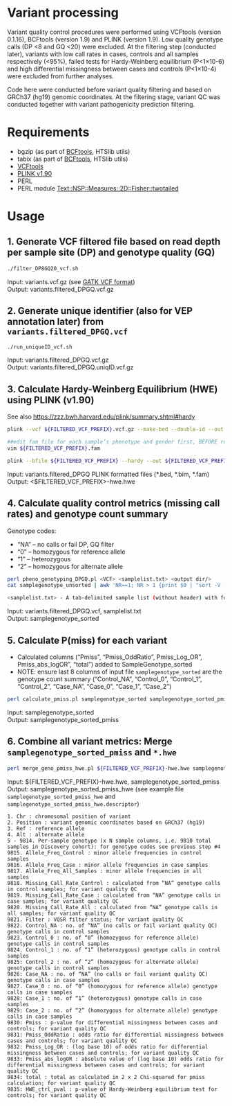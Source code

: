 # Variant processing
Variant quality control procedures were performed using VCFtools (version 0.1.16), BCFtools (version 1.9) and PLINK (version 1.9). Low quality genotype calls (DP <8 and GQ <20) were excluded. At the filtering step (conducted later), variants with low call rates in cases, controls and all samples respectively (<95%), failed tests for Hardy-Weinberg equilibrium (P<1×10-6) and high differential missingness between cases and controls (P<1×10-4) were excluded from further analyses.

Code here were conducted before variant quality filtering and based on GRCh37 (hg19) genomic coordinates. 
At the filtering stage, variant QC was conducted together with variant pathogenicity prediction filtering. 


# Requirements
- bgzip (as part of [BCFtools](http://www.htslib.org/download/), HTSlib utils)
- tabix (as part of [BCFtools](http://www.htslib.org/download/), HTSlib utils)
- [VCFtools](https://vcftools.github.io/index.html)
- [PLINK v1.90](https://www.cog-genomics.org/plink/)
- PERL
- PERL module [Text::NSP::Measures::2D::Fisher::twotailed](https://metacpan.org/pod/Text::NSP::Measures::2D::Fisher::twotailed)


# Usage
## 1. Generate VCF filtered file based on read depth per sample site (DP) and genotype quality (GQ)
``` bash
./filter_DP8GQ20_vcf.sh
```

Input: variants.vcf.gz (see [GATK VCF format](https://gatk.broadinstitute.org/hc/en-us/articles/360035531692-VCF-Variant-Call-Format)) \
Output: variants.filtered_DPGQ.vcf.gz


## 2. Generate unique identifier (also for VEP annotation later) from `variants.filtered_DPGQ.vcf`
``` bash
./run_uniqueID_vcf.sh
```

Input: variants.filtered_DPGQ.vcf.gz \
Output: variants.filtered_DPGQ.uniqID.vcf.gz


## 3. Calculate Hardy-Weinberg Equilibrium (HWE) using PLINK (v1.90)
See also https://zzz.bwh.harvard.edu/plink/summary.shtml#hardy

``` bash
plink --vcf ${FILTERED_VCF_PREFIX}.vcf.gz --make-bed --double-id --out ${FILTERED_VCF_PREFIX} --allow-no-sex

##edit fam file for each sample’s phenotype and gender first, BEFORE running the next PLINK command
vim ${FILTERED_VCF_PREFIX}.fam  

plink --bfile ${FILTERED_VCF_PREFIX} --hardy --out ${FILTERED_VCF_PREFIX}-hwe  ## then extract p-val of UNAFF 

```
Input: variants.filtered_DPGQ PLINK formatted files (*.bed, *.bim, *.fam) \
Output: <$FILTERED_VCF_PREFIX>-hwe.hwe


## 4. Calculate quality control metrics (missing call rates) and genotype count summary
Genotype codes:
- “NA” – no calls or fail DP, GQ filter
- “0” – homozygous for reference allele
- “1” – heterozygous
- “2” – homozygous for alternate allele

``` bash
perl pheno_genotyping_DPGQ.pl <VCF> <samplelist.txt> <output dir/>
cat samplegenotype_unsorted | awk 'NR==1; NR > 1 {print $0 | "sort -V -k1,1 -k2,2n"}' > samplegenotype_sorted   ##sort by genomic position

<samplelist.txt> - A tab-delimited sample list (without header) with format: SampleName Phenotype (as "case" or "control")
```

Input: variants.filtered_DPGQ.vcf, samplelist.txt \
Output: samplegenotype_sorted


## 5. Calculate P(miss) for each variant
- Calculated columns (“Pmiss”, “Pmiss_OddRatio”, Pmiss_Log_OR”, Pmiss_abs_logOR”, “total”) added to SampleGenotype_sorted
- NOTE: ensure last 8 columns of input file `samplegenotype_sorted` are the genotype count summary (“Control_NA”, “Control_0”, “Control_1”, “Control_2”, “Case_NA”, “Case_0”, “Case_1”, “Case_2”)

``` bash
perl calculate_pmiss.pl samplegenotype_sorted samplegenotype_sorted_pmiss
``` 

Input: samplegenotype_sorted \
Output: samplegenotype_sorted_pmiss


## 6. Combine all variant metrics: Merge `samplegenotype_sorted_pmiss` and `*.hwe`
``` bash
perl merge_geno_pmiss_hwe.pl ${FILTERED_VCF_PREFIX}-hwe.hwe samplegenotype_sorted_pmiss samplegenotype_sorted_pmiss_hwe
```

Input: ${FILTERED_VCF_PREFIX}-hwe.hwe, samplegenotype_sorted_pmiss \
Output: samplegenotype_sorted_pmiss_hwe (see example file `samplegenotype_sorted_pmiss_hwe` and `samplegenotype_sorted_pmiss_hwe.descriptor`)


```
1. Chr : chromosomal position of variant
2. Position : variant genomic coordinates based on GRCh37 (hg19)
3. Ref : reference allele
4. Alt : alternate allele
5 - 9814. Per-sample genotype (x N sample columns, i.e. 9810 total samples in Discovery cohort): for genotype codes see previous step #4 
9815. Allele_Freq_Control : minor allele frequencies in control samples
9816. Allele_Freq_Case : minor allele frequencies in case samples
9817. Allele_Freq_All_Samples : minor allele frequencies in all samples
9818. Missing_Call_Rate_Control : calculated from “NA” genotype calls in control samples; for variant quality QC
9819. Missing_Call_Rate_Case : calculated from “NA” genotype calls in case samples; for variant quality QC
9820. Missing_Call_Rate_All : calculated from “NA” genotype calls in all samples; for variant quality QC
9821. Filter : VQSR filter status; for variant quality QC
9822. Control_NA : no. of “NA” (no calls or fail variant quality QC) genotype calls in control samples
9823. Control_0 : no. of “0” (homozygous for reference allele) genotype calls in control samples
9824. Control_1 : no. of “1” (heterozygous) genotype calls in control samples
9825: Control_2 : no. of “2” (homozygous for alternate allele) genotype calls in control samples
9826: Case_NA : no. of “NA” (no calls or fail variant quality QC) genotype calls in case samples
9827. Case_0 : no. of “0” (homozygous for reference allele) genotype calls in case samples
9828: Case_1 : no. of “1” (heterozygous) genotype calls in case samples
9829: Case_2 : no. of “2” (homozygous for alternate allele) genotype calls in case samples
9830: Pmiss : p-value for differential missingness between cases and controls; for variant quality QC
9831: Pmiss_OddRatio : odds ratio for differential missingness between cases and controls; for variant quality QC
9832: Pmiss_Log_OR : (log base 10) of odds ratio for differential missingness between cases and controls; for variant quality QC
9833: Pmiss_abs_logOR : absolute value of (log base 10) odds ratio for differential missingness between cases and controls; for variant quality QC
9834: total : total as calculated in 2 x 2 Chi-squared for pmiss calculation; for variant quality QC
9835: HWE_ctrl_pval : p-value of Hardy-Weinberg equilibrium test for controls; for variant quality QC
```





